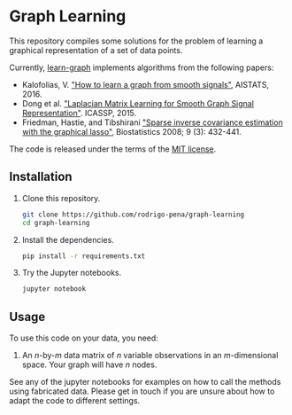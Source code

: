 # Graph Learning

This repository compiles some solutions for the problem of learning a graphical representation of a set of data points.

Currently, [learn-graph](https://github.com/rodrigo-pena/graph-learning/blob/master/learn_graph.py) implements algorithms from the following papers:

* Kalofolias, V. ["How to learn a graph from smooth signals"][kalofolias], AISTATS, 2016.
* Dong et al. ["Laplacian Matrix Learning for Smooth Graph Signal Representation"][dong]. ICASSP, 2015.
* Friedman, Hastie, and Tibshirani ["Sparse inverse covariance estimation with the graphical lasso"][glasso], Biostatistics 2008; 9 (3): 432-441.

The code is released under the terms of the [MIT license](LICENSE.txt).

[kalofolias]:  https://arxiv.org/abs/1601.02513
[glasso]: http://statweb.stanford.edu/~tibs/ftp/graph.pdf
[dong]: http://web.media.mit.edu/~xdong/paper/icassp2015.pdf

## Installation

1. Clone this repository.

   ```sh
   git clone https://github.com/rodrigo-pena/graph-learning
   cd graph-learning
   ```

2. Install the dependencies.
   
   ```sh
   pip install -r requirements.txt
   ```

3. Try the Jupyter notebooks.
   
   ```sh
   jupyter notebook
   ```

## Usage

To use this code on your data, you need:

1. An *n*-by-*m* data matrix of *n* variable observations in an *m*-dimensional space. Your graph will have *n* nodes.

See any of the jupyter notebooks for examples on how to call the methods using fabricated data.
Please get in touch if you are unsure about how to adapt the code to different settings.